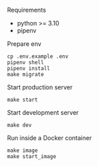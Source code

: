 Requirements

- python >= 3.10
- pipenv

Prepare env
```
cp .env.example .env
pipenv shell
pipenv install
make migrate
```

Start production server
```
make start
```

Start development server
```
make dev
```

Run inside a Docker container
```
make image
make start_image
```
